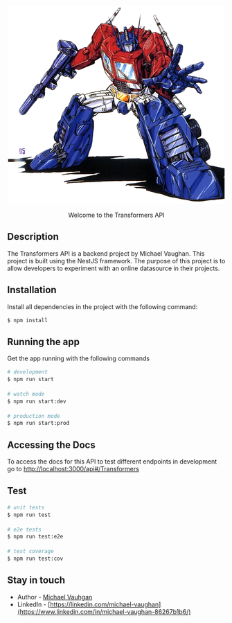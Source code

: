 <p align="center">
    <img src="/pictures/Optimus-Prime-PNG-Clipart.png" />
</p>
<p align="center">Welcome to the Transformers API</p>

## Description

The Transformers API is a backend project by Michael Vaughan. This project is built using the NestJS framework. The purpose of this project is to allow developers to experiment with an online datasource in their projects.

## Installation

Install all dependencies in the project with the following command:

```bash
$ npm install
```

## Running the app

Get the app running with the following commands

```bash
# development
$ npm run start

# watch mode
$ npm run start:dev

# production mode
$ npm run start:prod
```

## Accessing the Docs

To access the docs for this API to test different endpoints in development go to [http://localhost:3000/api#/Transformers](http://localhost:3000/api#/Transformers)

## Test

```bash
# unit tests
$ npm run test

# e2e tests
$ npm run test:e2e

# test coverage
$ npm run test:cov
```

## Stay in touch

- Author - [Michael Vauhgan](https://vaughanstech.com)
- LinkedIn - [https://linkedin.com/michael-vaughan](https://www.linkedin.com/in/michael-vaughan-86267b1b6/)
